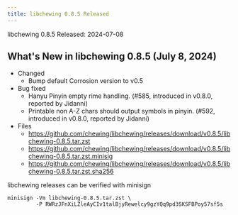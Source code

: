 ```yaml
---
title: libchewing 0.8.5 Released
---
```

libchewing 0.8.5 Released: 2024-07-08

What's New in libchewing 0.8.5 (July 8, 2024)
---------------------------------------------------------

* Changed
  - Bump default Corrosion version to v0.5
* Bug fixed
  - Hanyu Pinyin empty rime handling. (#585, introduced in v0.8.0, reported by Jidanni)
  - Printable non A-Z chars should output symbols in pinyin. (#592, introduced in v0.8.0, reported by Jidanni)
* Files
  - <https://github.com/chewing/libchewing/releases/download/v0.8.5/libchewing-0.8.5.tar.zst>
  - <https://github.com/chewing/libchewing/releases/download/v0.8.5/libchewing-0.8.5.tar.zst.minisig>
  - <https://github.com/chewing/libchewing/releases/download/v0.8.5/libchewing-0.8.5.tar.zst.sha256>

libchewing releases can be verified with minisign

    minisign -Vm libchewing-0.8.5.tar.zst \
             -P RWRzJFnXiLZleAyCIv1talBjyRewelcy9gzYQq9pd3SKSFBPoy57sf5s
